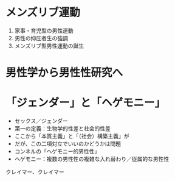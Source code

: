 # メンズリブ運動

1. 家事・育児型の男性運動
2. 男性の抑圧者生の強調
3. メンズリブ型男性運動の誕生

# 男性学から男性性研究へ

# 「ジェンダー」と「ヘゲモニー」
- セックス／ジェンダー
- 第一の定義：生物学的性差と社会的性差
- ここから「本質主義」と「（社会）構築主義」が
- だが、この二項対立でいいのかどうかは問題
- コンネルの「ヘゲモニー的男性性」
- ヘゲモニー：複数の男性性の複雑な入れ替わり／従属的な男性性

クレイマー、クレイマー